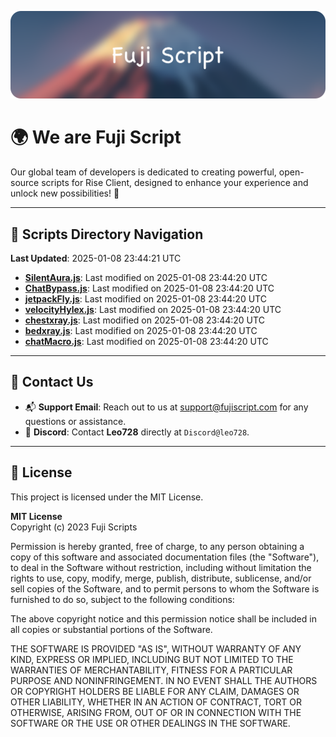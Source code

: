 ![Banner](.github/b.webp)

# 🌍 **We are Fuji Script**

Our global team of developers is dedicated to creating powerful, open-source scripts for Rise Client, designed to enhance your experience and unlock new possibilities! 🌟

---
<!-- SCRIPTS_NAVIGATION_START -->
## 📂 **Scripts Directory Navigation**

**Last Updated**: 2025-01-08 23:44:21 UTC

- **[SilentAura.js](scripts/SilentAura.js)**: Last modified on 2025-01-08 23:44:20 UTC
- **[ChatBypass.js](scripts/ChatBypass.js)**: Last modified on 2025-01-08 23:44:20 UTC
- **[jetpackFly.js](scripts/jetpackFly.js)**: Last modified on 2025-01-08 23:44:20 UTC
- **[velocityHylex.js](scripts/velocityHylex.js)**: Last modified on 2025-01-08 23:44:20 UTC
- **[chestxray.js](scripts/chestxray.js)**: Last modified on 2025-01-08 23:44:20 UTC
- **[bedxray.js](scripts/bedxray.js)**: Last modified on 2025-01-08 23:44:20 UTC
- **[chatMacro.js](scripts/chatMacro.js)**: Last modified on 2025-01-08 23:44:20 UTC

<!-- SCRIPTS_NAVIGATION_END -->

---

## 💬 **Contact Us**  
- 📬 **Support Email**: Reach out to us at [support@fujiscript.com](mailto:support@fujiscript.com) for any questions or assistance.  
- 💬 **Discord**: Contact **Leo728** directly at `Discord@leo728`.

---

## 📜 **License**

This project is licensed under the MIT License.  

**MIT License**  
Copyright (c) 2023 Fuji Scripts  

Permission is hereby granted, free of charge, to any person obtaining a copy of this software and associated documentation files (the "Software"), to deal in the Software without restriction, including without limitation the rights to use, copy, modify, merge, publish, distribute, sublicense, and/or sell copies of the Software, and to permit persons to whom the Software is furnished to do so, subject to the following conditions:  

The above copyright notice and this permission notice shall be included in all copies or substantial portions of the Software.  

THE SOFTWARE IS PROVIDED "AS IS", WITHOUT WARRANTY OF ANY KIND, EXPRESS OR IMPLIED, INCLUDING BUT NOT LIMITED TO THE WARRANTIES OF MERCHANTABILITY, FITNESS FOR A PARTICULAR PURPOSE AND NONINFRINGEMENT. IN NO EVENT SHALL THE AUTHORS OR COPYRIGHT HOLDERS BE LIABLE FOR ANY CLAIM, DAMAGES OR OTHER LIABILITY, WHETHER IN AN ACTION OF CONTRACT, TORT OR OTHERWISE, ARISING FROM, OUT OF OR IN CONNECTION WITH THE SOFTWARE OR THE USE OR OTHER DEALINGS IN THE SOFTWARE.  
